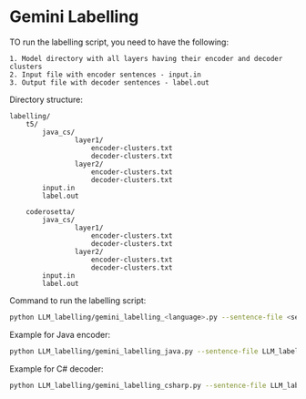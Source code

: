 # Gemini Labelling

TO run the labelling script, you need to have the following:

    1. Model directory with all layers having their encoder and decoder clusters
    2. Input file with encoder sentences - input.in
    3. Output file with decoder sentences - label.out

Directory structure:

```
labelling/
    t5/
        java_cs/
                layer1/
                    encoder-clusters.txt
                    decoder-clusters.txt
                layer2/
                    encoder-clusters.txt
                    decoder-clusters.txt
        input.in
        label.out
    
    coderosetta/
        java_cs/
                layer1/
                    encoder-clusters.txt
                    decoder-clusters.txt
                layer2/
                    encoder-clusters.txt
                    decoder-clusters.txt
        input.in
        label.out
```

Command to run the labelling script:

```bash
python LLM_labelling/gemini_labelling_<language>.py --sentence-file <sentence_file> --model-dir <model_dir> --component <component> --start-layer <start_layer> --end-layer <end_layer>
```
Example for Java encoder:
```bash
python LLM_labelling/gemini_labelling_java.py --sentence-file LLM_labelling/t5/java_cs/input.in  --model-dir LLM_labelling/t5/java_cs --component encoder --start-layer 0 --end-layer 12
```
Example for C# decoder:
```bash
python LLM_labelling/gemini_labelling_csharp.py --sentence-file LLM_labelling/t5/java_cs/label.out  --model-dir LLM_labelling/t5/java_cs --component decoder --start-layer 0 --end-layer 12
```
